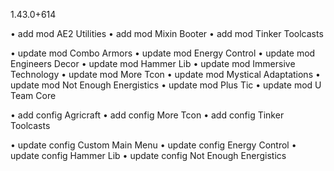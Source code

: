 1.43.0+614

• add mod AE2 Utilities
• add mod Mixin Booter
• add mod Tinker Toolcasts

• update mod Combo Armors
• update mod Energy Control
• update mod Engineers Decor
• update mod Hammer Lib
• update mod Immersive Technology
• update mod More Tcon
• update mod Mystical Adaptations
• update mod Not Enough Energistics
• update mod Plus Tic
• update mod U Team Core

• add config Agricraft
• add config More Tcon
• add config Tinker Toolcasts

• update config Custom Main Menu
• update config Energy Control
• update config Hammer Lib
• update config Not Enough Energistics
